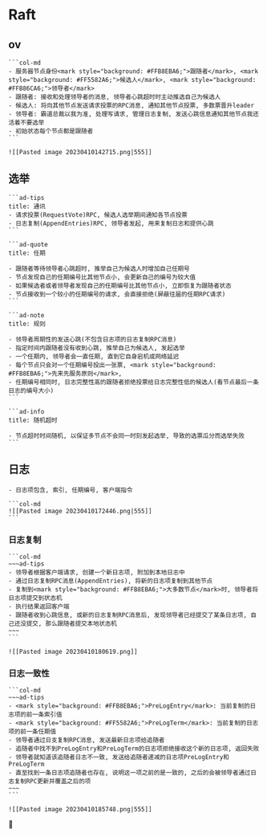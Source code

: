 # Raft

## ov
````col
```col-md
- 服务器节点身份<mark style="background: #FFB8EBA6;">跟随者</mark>, <mark style="background: #FF5582A6;">候选人</mark>, <mark style="background: #FFB86CA6;">领导者</mark>
- 跟随者: 接收和处理领导者的消息, 领导者心跳超时时主动推选自己为候选人
- 候选人: 将向其他节点发送请求投票的RPC消息, 通知其他节点投票, 多数票晋升leader
- 领导者: 霸道总裁以我为准, 处理写请求, 管理日志复制, 发送心跳信息通知其他节点我还活着不要选举
- 初始状态每个节点都是跟随者
```

![[Pasted image 20230410142715.png|555]]
````
## 选举
````col
```ad-tips
title: 通讯
- 请求投票(RequestVote)RPC, 候选人选举期间通知各节点投票
- 日志复制(AppendEntries)RPC, 领导者发起, 用来复制日志和提供心跳
```

```ad-quote
title: 任期

- 跟随者等待领导者心跳超时, 推举自己为候选人时增加自己任期号
- 节点发现自己的任期编号比其他节点小, 会更新自己的编号为较大值
- 如果候选者或者领导者发现自己的任期编号比其他节点小, 立即恢复为跟随者状态
- 节点接收到一个较小的任期编号的请求, 会直接拒绝(屏蔽往届的任期RPC请求)
```
````
````col
```ad-note
title: 规则

- 领导者周期性的发送心跳(不包含日志项的日志复制RPC消息)
- 指定时间内跟随者没有收到心跳, 推举自己为候选人, 发起选举
- 一个任期内, 领导者会一直任期, 直到它自身宕机或网络延迟
- 每个节点只会对一个任期编号投出一张票, <mark style="background: #FFB8EBA6;">先来先服务原则</mark>, 
- 任期编号相同时, 日志完整性高的跟随者拒绝投票给日志完整性低的候选人(看节点最后一条日志的编号大小)
```

```ad-info
title: 随机超时

- 节点超时时间随机, 以保证多节点不会同一时刻发起选举, 导致的选票瓜分而选举失败
```
````
## 日志
````col
- 日志项包含, 索引, 任期编号, 客户端指令

```col-md
![[Pasted image 20230410172446.png|555]]
```
````

### 日志复制
````col
```col-md
~~~ad-tips
- 领导者根据客户端请求, 创建一个新日志项, 附加到本地日志中
- 通过日志复制RPC消息(AppendEntries), 将新的日志项复制到其他节点
- 复制到<mark style="background: #FFB8EBA6;">大多数节点</mark>时, 领导者将日志项提交到状态机
- 执行结果返回客户端
- 跟随者收到心跳信息, 或新的日志复制RPC消息后, 发现领导者已经提交了某条日志项, 自己还没提交, 那么跟随者提交本地状态机
~~~
```

![[Pasted image 20230410180619.png]]
````

### 日志一致性
````col
```col-md
~~~ad-tips
- <mark style="background: #FFB8EBA6;">PreLogEntry</mark>: 当前复制的日志项的前一条索引值
- <mark style="background: #FF5582A6;">PreLogTerm</mark>: 当前复制的日志项的前一条任期值
- 领导者通过日支复制RPC消息, 发送最新日志项给追随者
- 追随者中找不到PreLogEntry和PreLogTerm的日志项拒绝接收这个新的日志项, 返回失败
- 领导者就知道该追随者日志不一致, 发送给追随者递减的日志项PreLogEntry和PreLogTerm
- 直至找到一条日志项追随者也存在, 说明这一项之前的是一致的, 之后的会被领导者通过日志复制RPC更新并覆盖之后的项
~~~
```

![[Pasted image 20230410185748.png|555]]
````

